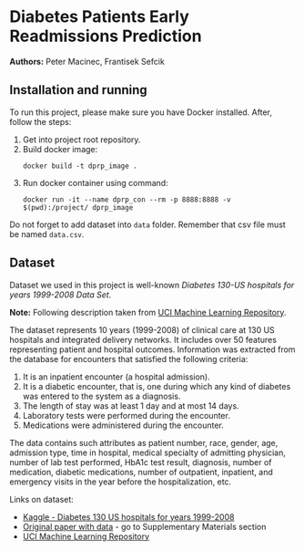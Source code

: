 # Diabetes Patients Early Readmissions Prediction

**Authors:** Peter Macinec, Frantisek Sefcik

## Installation and running

To run this project, please make sure you have Docker installed. After, follow the steps:
1. Get into project root repository.
1. Build docker image:
    ```
    docker build -t dprp_image .
    ```
1. Run docker container using command: 
    ```
    docker run -it --name dprp_con --rm -p 8888:8888 -v $(pwd):/project/ dprp_image
    ```

Do not forget to add dataset into `data` folder. Remember that csv file must be named `data.csv`.


## Dataset

Dataset we used in this project is well-known *Diabetes 130-US hospitals for years 1999-2008 Data Set*.

**Note:** Following description taken from [UCI Machine Learning Repository](https://archive.ics.uci.edu/ml/datasets/Diabetes+130-US+hospitals+for+years+1999-2008).

The dataset represents 10 years (1999-2008) of clinical care at 130 US hospitals and integrated delivery networks. It includes over 50 features representing patient and hospital outcomes. Information was extracted from the database for encounters that satisfied the following criteria:

1. It is an inpatient encounter (a hospital admission).
2. It is a diabetic encounter, that is, one during which any kind of diabetes was entered to the system as a diagnosis.
3. The length of stay was at least 1 day and at most 14 days.
4. Laboratory tests were performed during the encounter.
5. Medications were administered during the encounter.

The data contains such attributes as patient number, race, gender, age, admission type, time in hospital, medical specialty of admitting physician, number of lab test performed, HbA1c test result, diagnosis, number of medication, diabetic medications, number of outpatient, inpatient, and emergency visits in the year before the hospitalization, etc.

Links on dataset:
* [Kaggle - Diabetes 130 US hospitals for years 1999-2008](https://www.kaggle.com/brandao/diabetes)
* [Original paper with data](https://www.hindawi.com/journals/bmri/2014/781670/) - go to Supplementary Materials section 
* [UCI Machine Learning Repository](https://archive.ics.uci.edu/ml/datasets/Diabetes+130-US+hospitals+for+years+1999-2008)
